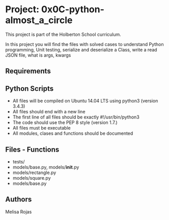 # Project: 0x0C-python-almost_a_circle

This project is part of the Holberton School curriculum.

In this project you will find the files with solved cases to understand Python programming, Unit testing, serialize and deserialize a Class, write a read JSON file, what is args, kwargs

## Requirements
## Python Scripts
* All files will be compiled on Ubuntu 14.04 LTS using python3 (version 3.4.3)
* All files should end with a new line
* The first line of all files should be exactly #!/usr/bin/python3
* The code should use the PEP 8 style (version 1.7.)
* All files must be executable
* All modules, clases and functions should be documented


## Files - Functions

* tests/
* models/base.py, models/__init__.py
* models/rectangle.py
* models/square.py
* models/base.py


## Authors

Melisa Rojas 

